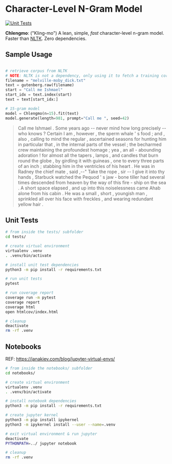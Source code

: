 # Character-Level N-Gram Model

[![Unit Tests](https://github.com/VictorDavis/chlengmo/actions/workflows/main.yml/badge.svg)](https://github.com/VictorDavis/chlengmo/actions/workflows/main.yml)

**Chlengmo**: ("Kling-mo") A lean, simple, _fast_ character-level n-gram model. Faster than [NLTK](https://www.nltk.org/api/nltk.lm.html). Zero dependencies.

## Sample Usage

```python

# retrieve corpus from NLTK
# NOTE: NLTK is not a dependency, only using it to fetch a training corpus.
filename = "melville-moby_dick.txt"
text = gutenberg.raw(filename)
start = "Call me Ishmael"
start_idx = text.index(start)
text = text[start_idx:]

# 15-gram model
model = Chlengmo(n=15).fit(text)
model.generate(length=981, prompt="Call me ", seed=42)
```

> Call me Ishmael . Some years ago -- never mind how long precisely -- who knows ? Certain I am , however , the sperm whale \' s food ; and , also , calling to mind the regular , ascertained seasons for hunting him in particular that , in the internal parts of the vessel ; the becharmed crew maintaining the profoundest homage ; yea , an all - abounding adoration ! for almost all the tapers , lamps , and candles that burn round the globe , by girdling it with guineas , one to every three parts of an inch ; stabbing him in the ventricles of his heart . He was in Radney the chief mate , said ,--" Take the rope , sir -- I give it into thy hands , Starbuck watched the Pequod \' s jaw - bone tiller had several times descended from heaven by the way of this fire - ship on the sea . A short space elapsed , and up into this noiselessness came Ahab alone from his cabin . He was a small , short , youngish man , sprinkled all over his face with freckles , and wearing redundant yellow hair .

## Unit Tests

```bash
# from inside the tests/ subfolder
cd tests/

# create virtual environment
virtualenv .venv
. .venv/bin/activate

# install unit test dependencies
python3 -m pip install -r requirements.txt

# run unit tests
pytest

# run coverage report
coverage run -m pytest
coverage report
coverage html
open htmlcov/index.html

# cleanup
deactivate
rm -rf .venv
```

## Notebooks

REF: https://janakiev.com/blog/jupyter-virtual-envs/

```bash
# from inside the notebooks/ subfolder
cd notebooks/

# create virtual environment
virtualenv .venv
. .venv/bin/activate

# install notebook dependencies
python3 -m pip install -r requirements.txt

# create jupyter kernel
python3 -m pip install ipykernel
python3 -m ipykernel install --user --name=.venv

# exit virtual environment & run jupyter
deactivate
PYTHONPATH=../ jupyter notebook

# cleanup
rm -rf .venv
```
